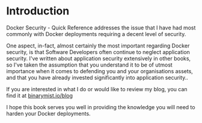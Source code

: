 # Introduction

Docker Security - Quick Reference addresses the issue that I have had most commonly with Docker deployments requiring a decent level of security.

One aspect, in-fact, almost certainly the most important regarding Docker security, is that Software Developers often continue to neglect application security. I've written about application security extensively in other books, so I've taken the assumption that you understand it to be of utmost importance when it comes to defending you and your organisations assets, and that you have already invested significantly into application security..

If you are interested in what I do or would like to review my blog, you can find it at [binarymist.io/blog](https://binarymist.io/blog)

I hope this book serves you well in providing the knowledge you will need to harden your Docker deployments.